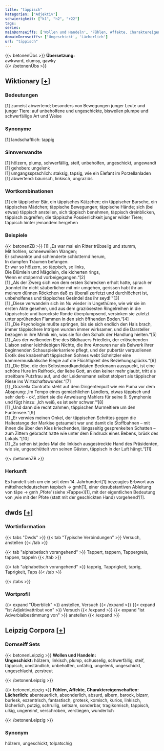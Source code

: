 ```yaml
---
title: "täppisch"
kategorien: ["Adjektiv"]
schwierigkeit: ["k1", "h2", "r22"]
tags:
series:
mainDornseiffs: ['Wollen und Handeln', 'Fühlen, Affekte, Charaktereigenschaften']
domainDornseiffs: ['Ungeschickt', 'Lächerlich']
url: "täppisch"
---
```


{{< betonenÜbs >}}
**Übersetzung:**  
awkward, clumsy, gawky  
{{< /betonenÜbs >}}

## Wiktionary [[+](https://de.wiktionary.org/wiki/täppisch)]

### Bedeutungen
[1] zumeist abwertend; besonders von Bewegungen junger Leute und junger Tiere: auf unbeholfene und ungeschickte, bisweilen plumpe und schwerfällige Art und Weise  

### Synonyme
[1] landschaftlich: tappig  

### Sinnverwandte
[1] hölzern, plump, schwerfällig, steif, unbeholfen, ungeschickt, ungewandt  
[1] gehoben: ungelenk  
[1] umgangssprachlich: staksig, tapsig, wie ein Elefant im Porzellanladen  
[1] abwertend: bäurisch, linkisch, ungraziös  

### Wortkombinationen
[1] ein täppischer Bär, ein täppisches Kätzchen; ein täppischer Bursche, ein täppisches Mädchen; täppische Bewegungen; täppische Hände; sich (bei etwas) täppisch anstellen, sich täppisch benehmen, täppisch dreinblicken, täppisch zugreifen; die täppische Possierlichkeit junger wilder Tiere; täppisch hinter jemandem hergehen  

### Beispiele
{{< betonenZB >}}
[1] „Es war mal ein Ritter trübselig und stumm,  
Mit hohlen, schneeweißen Wangen;  
Er schwankte und schlenderte schlotternd herum,  
In dumpfen Träumen befangen.  
Er war so hölzern, so täppisch, so links,  
Die Blümlein und Mägdlein, die kicherten rings,  
Wenn er stolpernd vorbeigegangen.“[2]  
[1] „Als der Zwerg sich von dem ersten Schrecken erholt hatte, sprach er ‚konntet ihr nicht säuberlicher mit mir umgehen, gerissen habt ihr an meinem dünnen Röckchen daß es überall zerfetzt und durchlöchert ist, unbeholfenes und täppisches Gesindel das ihr seyd!‘“[3]  
[1] „Diese verwandeln sich im Nu wieder in Ungethüme, wie wir sie im ersten Akte gesehen, und aus dem graziösesten Ringelreihen in die täppischste und barockste Ronde überplumpsend, versinken sie zuletzt unter sprühenden Flammen in den sich öffnenden Boden.“[4]  
[1] „Die Psychologie mußte springen, bis sie sich endlich den Hals brach, immer täppischere Intrigen wurden immer wirksamer, und die Darsteller bezogen in ihre Mimik ein, was sie für den Schalk der Handlung hielten.“[5]  
[1] „Aus der welkenden Ehe des Bildhauers Friedlein, der erlöschenden Liaison seiner leichtlebigen Nichte, die ihre Amouren nur als Beiwerk ihrer beginnenden Schauspielerkarriere pflegt, und der pubertär verquollenen Erotik des knabenhaft täppischen Sohnes webt Schnitzler eine kammermusikalische Elegie auf die Flüchtigkeit des Beziehungsglücks.“[6]  
[1] „Die Elbe, die den Selbstmordkandidaten Beckmann ausspuckt, ist eine schöne Hure im Reifrock, der liebe Gott, an den keiner mehr glaubt, tritt als streitbare Putzfrau auf, und der Leidensmann selbst stolpert als täppischer Riese ins Wirtschaftswunder.“[7]  
[1] „Graziella Contratto steht auf dem Dirigentenpult wie ein Puma vor dem Absprung: ‚Im Tempo eines gemächlichen Ländlers, etwas täppisch und sehr derb - ok‘, zitiert sie die Anweisung Mahlers für seine 9. Symphonie und fügt hinzu: ‚Ich weiß, es ist sehr schwer.‘“[8]  
[1] „Und dann die recht zahmen, täppischen Murmeltiere um den Funtensee.“[9]  
[1] „Er verwies meinen Onkel, der täppischen Schrittes gegen die Haltestange der Markise getaumelt war und damit die Stoffbahnen – mit ihnen die über den Kies kriechenden, längsseitig gesprenkelten Schatten – zum Zittern gebracht hatte wie unter dem Eindruck eines Bebens, brüsk des Lokals.“[10]  
[1] „Zu sehen ist jedes Mal die linkisch ausgestreckte Hand des Präsidenten, wie sie, ungeschüttelt von seinen Gästen, täppisch in der Luft hängt.“[11]  

{{< /betonenZB >}}
### Herkunft
Es handelt sich um ein seit dem 14. Jahrhundert[1] bezeugtes Erbwort aus mittelhochdeutschem tæpisch → gmh[1], einer desubstantiven Ableitung von tāpe → gmh ‚Pfote‘ (siehe »Tappe«)[1], mit der eigentlichen Bedeutung von ‚wie mit der Pfote (statt mit der geschickten Hand) vorgehend‘[1].  



## dwds [[+](https://www.dwds.de/wb/täppisch)]

### Wortinformation
{{< tabs "Dwds" >}}
{{< tab "Typische Verbindungen" >}}
Versuch, anstellen
{{< /tab >}}

{{< tab "alphabetisch vorangehend" >}}
Tappert, tappern, Tappergreis, tappen, tappeln
{{< /tab >}}

{{< tab "alphabetisch vorangehend" >}}
tapprig, Tapprigkeit, taprig, Taprigkeit, Taps
{{< /tab >}}

{{< /tabs >}}

### Wortprofil
{{< expand "Überblick" >}} anstellen, Versuch {{< /expand >}}
{{< expand "ist Adjektivattribut von" >}} Versuch {{< /expand >}}
{{< expand "ist Adverbialbestimmung von" >}} anstellen {{< /expand >}}

## Leipzig Corpora [[+](https://corpora.uni-leipzig.de/en/res?word=täppisch&corpusId=deu_newscrawl-public_2018)]

### Dornseiff Sets
{{< betonenLeipzig >}}
**Wollen und Handeln:**  
**Ungeschickt:** hölzern, linkisch, plump, schusselig, schwerfällig, steif, täppisch, umständlich, unbeholfen, unfähig, ungelenk, ungeschickt, ungeschlacht, zerstreut  

{{< /betonenLeipzig >}}


{{< betonenLeipzig >}}
**Fühlen, Affekte, Charaktereigenschaften:**  
**Lächerlich:** abenteuerlich, absonderlich, absurd, albern, barock, bizarr, burlesk, exzentrisch, fantastisch, grotesk, komisch, kurios, linkisch, lächerlich, putzig, schrullig, seltsam, sonderbar, tragikomisch, täppisch, ulkig, ungereimt, verschroben, verstiegen, wunderlich  

{{< /betonenLeipzig >}}

### Synonym
hölzern, ungeschickt, tolpatschig

